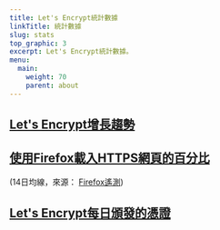 ```yaml
---
title: Let's Encrypt統計數據
linkTitle: 統計數據
slug: stats
top_graphic: 3
excerpt: Let's Encrypt統計數據。
menu:
  main:
    weight: 70
    parent: about
---
```



<div class="figure">
  <h2><a name="growth" href="#growth"
    >Let's Encrypt增長趨勢</a></h2>
  <div id="activeUsage" title="Let's Encrypt增長趨勢" class="statsgraph"></div>
</div>

<div class="figure">
  <h2><a name="percent-pageloads" href="#percent-pageloads"
    >使用Firefox載入HTTPS網頁的百分比</a></h2>
  <p>(14日均線，來源： <a href="https://docs.telemetry.mozilla.org/datasets/other/ssl/reference.html">Firefox遙測</a>)</p>
  <div id="pageloadPercent" title="使用Firefox載入HTTPS網頁的百分比" class="statsgraph"></div>
</div>

<div class="figure">
  <h2><a name="daily-issuance" href="#daily-issuance"
    >Let's Encrypt每日頒發的憑證</a></h2>
  <div id="issuancePerDay" title="Let's Encrypt每日頒發的憑證" class="statsgraph"></div>
</div>

<script src="/js/stats.js" async></script>
<script src="/js/plotly-min.js" async></script>
